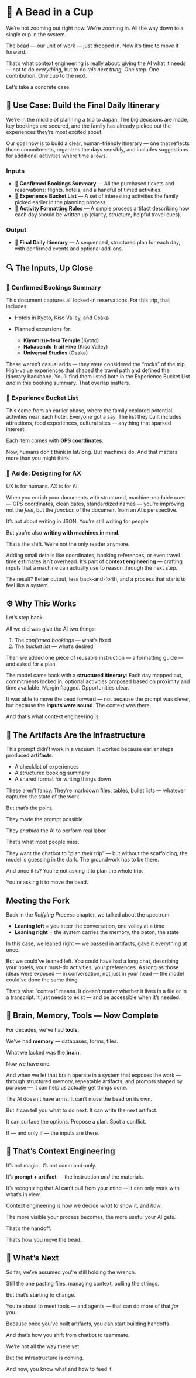 # 🧭 A Bead in a Cup

We’re not zooming out right now. We’re zooming in. All the way down to a single cup in the system.

The bead — our unit of work — just dropped in.
Now it’s time to move it forward.

That’s what context engineering is really about: giving the AI what it needs — not to do *everything*, but to do *this next thing*. One step. One contribution. One cup to the next.

Let’s take a concrete case.

## 🎯 Use Case: Build the Final Daily Itinerary

We’re in the middle of planning a trip to Japan. The big decisions are made, key bookings are secured, and the family has already picked out the experiences they’re most excited about.

Our goal now is to build a clear, human-friendly itinerary — one that reflects those commitments, organizes the days sensibly, and includes suggestions for additional activities where time allows.

### Inputs

* 📄 **Confirmed Bookings Summary** — All the purchased tickets and reservations: flights, hotels, and a handful of timed activities.
* 📄 **Experience Bucket List** — A set of interesting activities the family picked earlier in the planning process.
* 🤖 **Activity Formatting Rules** — A simple process artifact describing how each day should be written up (clarity, structure, helpful travel cues).

### Output

* 📄 **Final Daily Itinerary** — A sequenced, structured plan for each day, with confirmed events and optional add-ons.

## 🔍 The Inputs, Up Close

### 📄 Confirmed Bookings Summary

This document captures all locked-in reservations. For this trip, that includes:

* Hotels in Kyoto, Kiso Valley, and Osaka
* Planned excursions for:

  * **Kiyomizu-dera Temple** (Kyoto)
  * **Nakasendo Trail Hike** (Kiso Valley)
  * **Universal Studios** (Osaka)

These weren’t casual adds — they were considered the “rocks” of the trip. High-value experiences that shaped the travel path and defined the itinerary backbone. You’ll find them listed both in the Experience Bucket List *and* in this booking summary. That overlap matters.

### 📄 Experience Bucket List

This came from an earlier phase, where the family explored potential activities near each hotel. Everyone got a say. The list they built includes attractions, food experiences, cultural sites — anything that sparked interest.

Each item comes with **GPS coordinates**.

Now, humans don’t think in lat/long. But machines do. And that matters more than you might think.

### 🤖 Aside: Designing for AX

UX is for humans. AX is for AI.

When you enrich your documents with structured, machine-readable cues — GPS coordinates, clean dates, standardized names — you’re improving not the *feel*, but the *function* of the document from an AI’s perspective.

It’s not about writing in JSON. You’re still writing for people.

But you’re also **writing with machines in mind**.

That’s the shift. We’re not the only reader anymore.

Adding small details like coordinates, booking references, or even travel time estimates isn’t overhead. It’s part of **context engineering** — crafting inputs that a machine can actually use to reason through the next step.

The result? Better output, less back-and-forth, and a process that starts to feel like a system.

## ⚙️ Why This Works

Let’s step back.

All we did was give the AI two things:

1. The *confirmed bookings* — what’s fixed
2. The *bucket list* — what’s desired

Then we added one piece of reusable instruction — a formatting guide — and asked for a plan.

The model came back with a **structured itinerary**:
Each day mapped out, commitments locked in, optional activities proposed based on proximity and time available. Margin flagged. Opportunities clear.

It was able to move the bead forward — not because the prompt was clever, but because the **inputs were sound**.
The context was there.

And that’s what context engineering is.

## 🧱 The Artifacts Are the Infrastructure

This prompt didn’t work in a vacuum. It worked because earlier steps produced **artifacts**.

* A checklist of experiences
* A structured booking summary
* A shared format for writing things down

These aren’t fancy. They’re markdown files, tables, bullet lists — whatever captured the state of the work.

But that’s the point.

They made the prompt possible.

They *enabled* the AI to perform real labor.

That’s what most people miss.

They want the chatbot to “plan their trip” — but without the scaffolding, the model is guessing in the dark. The groundwork has to be there.

And once it is? You’re not asking it to plan the whole trip.

You’re asking it to move the bead.

## Meeting the Fork

Back in the *Reifying Process* chapter, we talked about the spectrum.

* **Leaning left** = you steer the conversation, one volley at a time
* **Leaning right** = the system carries the memory, the baton, the state

In this case, we leaned right — we passed in artifacts, gave it everything at once.

But we could’ve leaned left. You could have had a long chat, describing your hotels, your must-do activities, your preferences. As long as those ideas were exposed — in conversation, not just in your head — the model could’ve done the same thing.

That’s what “context” means. It doesn’t matter whether it lives in a file or in a transcript. It just needs to exist — and be accessible when it’s needed.

## 🧠 Brain, Memory, Tools — Now Complete

For decades, we’ve had **tools**.

We’ve had **memory** — databases, forms, files.

What we lacked was the **brain**.

Now we have one.

And when we let that brain operate in a system that exposes the work — through structured memory, repeatable artifacts, and prompts shaped by purpose — it can help us actually get things done.

The AI doesn’t have arms. It can’t move the bead on its own.

But it can tell you what to do next. It can write the next artifact.

It can surface the options. Propose a plan. Spot a conflict.

If — and only if — the inputs are there.

## 🧠 That’s Context Engineering

It’s not magic. It’s not command-only.

It’s **prompt + artifact** — the instruction *and* the materials.

It’s recognizing that AI can’t pull from your mind — it can only work with what’s in view.

Context engineering is how we decide *what* to show it, and *how*.

The more visible your process becomes, the more useful your AI gets.

That’s the handoff.

That’s how you move the bead.

## 👀 What’s Next

So far, we’ve assumed you’re still holding the wrench.

Still the one pasting files, managing context, pulling the strings.

But that’s starting to change.

You’re about to meet tools — and agents — that can do more of that *for you*.

Because once you’ve built artifacts, you can start building handoffs.

And that’s how you shift from chatbot to teammate.

We’re not all the way there yet.

But the infrastructure is coming.

And now, you know what and how to feed it.
